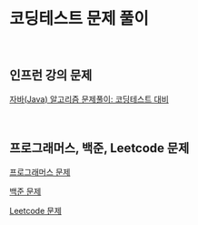 # 코딩테스트 문제 풀이
<br>


## 인프런 강의 문제

[자바(Java) 알고리즘 문제풀이: 코딩테스트 대비](/src/main/java/algorithm/problem/inflearnKimTaeWon)

<br>

## 프로그래머스, 백준, Leetcode 문제

[프로그래머스 문제](/src/main/java/algorithm/problem/programmers)


[백준 문제](/src/main/java/algorithm/problem/baekjoon)


[Leetcode 문제](/src/main/java/algorithm/problem/leetcode)
